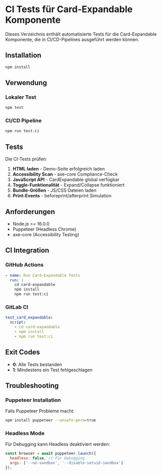 # CI Tests für Card-Expandable Komponente

Dieses Verzeichnis enthält automatisierte Tests für die Card-Expandable Komponente, die in CI/CD-Pipelines ausgeführt werden können.

## Installation

```bash
npm install
```

## Verwendung

### Lokaler Test
```bash
npm test
```

### CI/CD Pipeline
```bash
npm run test:ci
```

## Tests

Die CI-Tests prüfen:

1. **HTML laden** - Demo-Seite erfolgreich laden
2. **Accessibility Scan** - axe-core Compliance-Check
3. **JavaScript API** - CardExpandable global verfügbar
4. **Toggle-Funktionalität** - Expand/Collapse funktioniert
5. **Bundle-Größen** - JS/CSS Dateien laden
6. **Print-Events** - beforeprint/afterprint Simulation

## Anforderungen

- Node.js >= 16.0.0
- Puppeteer (Headless Chrome)
- axe-core (Accessibility Testing)

## CI Integration

### GitHub Actions
```yaml
- name: Run Card-Expandable Tests
  run: |
    cd card-expandable
    npm install
    npm run test:ci
```

### GitLab CI
```yaml
test_card_expandable:
  script:
    - cd card-expandable
    - npm install
    - npm run test:ci
```

## Exit Codes

- **0**: Alle Tests bestanden
- **1**: Mindestens ein Test fehlgeschlagen

## Troubleshooting

### Puppeteer Installation
Falls Puppeteer Probleme macht:
```bash
npm install puppeteer --unsafe-perm=true
```

### Headless Mode
Für Debugging kann Headless deaktiviert werden:
```javascript
const browser = await puppeteer.launch({
  headless: false, // Für Debugging
  args: ['--no-sandbox', '--disable-setuid-sandbox']
});
```
